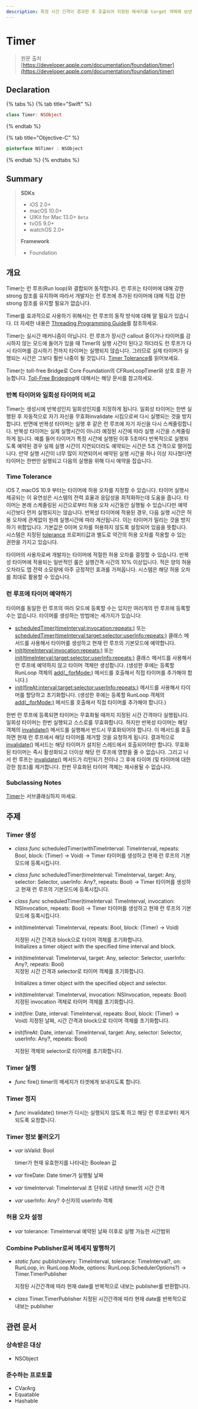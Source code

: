 ```yaml
---
description: 특정 시간 간격이 경과한 후 호출되어 지정된 메세지를 target 객체에 보낸다.
---
```


# Timer

> 원문 출처  
> [https://developer.apple.com/documentation/foundation/timer](https://developer.apple.com/documentation/foundation/timer)

## Declaration

{% tabs %}
{% tab title="Swift" %}
```swift
class Timer: NSObject
```
{% endtab %}

{% tab title="Objective-C" %}
```objectivec
@interface NSTimer : NSObject
```
{% endtab %}
{% endtabs %}

## Summary

> **SDKs**
>
> * iOS 2.0+
> * macOS 10.0+
> * UIKit for Mac 13.0+ `Beta`
> * tvOS 9.0+
> * watchOS 2.0+
>
> **Framework**
>
> * Foundation

## 개요 <a id="overview"></a>

Timer는 런 루프\(Run loop\)와 결합되어 동작합니다. 런 루프는 타이머에 대해 강한strong 참조를 유지하며 따라서 개발자는 런 루프에 추가된 타이머에 대해 직접 강한strong 참조를 유지할 필요가 없습니다.

Timer를 효과적으로 사용하기 위해서는 런 루프의 동작 방식에 대해 알 필요가 있습니다. 더 자세한 내용은 [Threading Programming Guide](../../../etc/not-found.md)를 참조하세요.

Timer는 실시간 매커니즘이 아닙니다. 런 루프가 장시간 callout 중이거나 타이머를 감시하지 않는 모드에 들어가 있을 때 Timer의 실행 시간이 된다고 하더라도 런 루프가 다시 타이머를 감시하기 전까지 타이머는 실행되지 않습니다. 그러므로 실제 타이머가 실행되는 시간은 그보다 훨씬 나중이 될 것입니다. [Timer Tolerance](timer.md#time-tolerance)를 읽어보세요.

Timer는 toll-free Bridge로 Core Foundation의 CFRunLoopTimer와 상호 호환 가능합니다. [Toll-Free Brideging](../../../etc/not-found.md)에 대해서는 해당 문서를 참고하세요.

### 반복 타이머와 일회성 타이머의 비교 <a id="comparing-repeating-and-nonrepeating-timers"></a>

Timer는 생성시에 반복성인지 일회성인지를 지정하게 됩니다. 일회성 타이머는 한번 실행된 후 자동적으로 자기 자신을 무효화invalidate 시킴으로써 다시 실행되는 것을 방지합니다. 반면에 반복성 타이머는 실행 후 같은 런 루프에 자기 자신을 다시 스케줄링합니다. 반복성 타이머는 실제 실행시간이 아니라 예정된 시간에 따라 실행 시간을 스케줄링하게 됩니다. 예를 들어 타이머가 특정 시간에 실행된 이후 5초마다 반복적으로 실행되도록 예약된 경우 실제 실행 시간이 지연되더라도 예약되는 시간은 5초 간격으로 떨어집니다. 만약 실행 시간이 너무 많이 지연되어서 예약된 실행 시간을 하나 이상 지나쳤다면 타이머는 한번만 실행되고 다음의 실행을 위해 다시 예약을 잡습니다.

### Time Tolerance

iOS 7, macOS 10.9 부터는 타이머에 허용 오차를 지정할 수 있습니다. 타이머 실행시 제공되는 이 유연성은 시스템의 전력 효율과 응답성을 최적화하는데 도움을 줍니다. 타이머는 본래 스케줄링된 시간으로부터 허용 오차 시간동안 실행될 수 있습니다만 예약 시간보다 먼저 실행되지는 않습니다. 반복성 타이머에 적용된 경우, 다음 실행 시간은 허용 오차에 관계없이 원래 실행시간에 따라 계산됩니다. 이는 타이머가 밀리는 것을 방지하기 위함입니다. 기본값은 0이며 오차를 허용하지 않도록 설정되어 있음을 뜻합니다. 시스템은 지정된 [tolerance](../../../etc/not-found.md) 프로퍼티값과 별도로 약간의 허용 오차를 적용할 수 있는 권한을 가지고 있습니다.

타이머의 사용자로써 개발자는 타이머에 적절한 허용 오차를 결정할 수 있습니다. 반복성 타이머에 적용되는 일반적인 룰은 실행간격 시간의 10% 이상입니다. 적은 양의 허용 오차라도 앱 전력 소모량에 아주 긍정적인 효과를 가져옵니다. 시스템은 해당 허용 오차를 최대로 활용할 수 있습니다.

### 런 루프에 타이머 예약하기 <a id="scheduling-timers-in-run-loops"></a>

타이머를 동일한 런 루프의 여러 모드에 등록할 수는 있지만 여러개의 런 루프에 등록할 수는 없습니다. 타이머를 생성하는 방법에는 세가지가 있습니다:

* [scheduledTimer\(timeInterval:invocation:repeats:\)](../../../etc/not-found.md) 또는 [scheduledTimer\(timeInterval:target:selector:userInfo:repeats:\)](../../../etc/not-found.md) 클래스 메서드를 사용해서 타이머를 생성하고 현재 런 루프의 기본모드에 예약합니다.
* [init\(timeInterval:invocation:repeats:\)](../../../etc/not-found.md) 또는 [init\(timeInterval:target:selector:userInfo:repeats:\)](../../../etc/not-found.md) 클래스 메서드를 사용해서 런 루프에 예약하지 않고 타이머 객체만 생성합니다. \(생성한 후에는 등록할 RunLoop 객체의 [add\(\_:forMode:\)](../../../etc/not-found.md) 메서드를 호출해서 직접 타이머를 추가해야 합니다.\)
* [init\(fireAt:interval:target:selector:userInfo:repeats:\)](../../../etc/not-found.md) 메서드를 사용해서 타이머를 할당하고 초기화합니다. \(생성한 후에는 등록할 RunLoop 객체의 [add\(\_:forMode:\)](../../../etc/not-found.md) 메서드를 호출해서 직접 타이머를 추가해야 합니다.\)

한번 런 루프에 등록되면 타이머는 무효화될 때까지 지정된 시간 간격마다 실행됩니다. 일회성 타이머는 한번 실행되고 스스로를 무효화합니다. 하지만 반복성 타이머는 해당 객체의 [invalidate\(\)](../../../etc/not-found.md) 메서드를 실행해서 반드시 무효화되어야 합니다. 이 메서드를 호출하면 현재 런 루프에서 해당 타이머를 제거할 것을 요청하게 됩니다. 결과적으로 [invalidate\(\)](../../../etc/not-found.md) 메서드는 해당 타이머가 설치된 스레드에서 호출되어야만 합니다. 무효화된 타이머는 즉시 활성화되고 더이상 해당 런 루프에 영향을 줄 수 없습니다. 그리고 나서 런 루프는 [invalidate\(\)](../../../etc/not-found.md) 메서드가 리턴되기 전이나 그 후에 타이머 \(및 타이머에 대한 강한 참조\)를 제거합니다. 한번 무효화된 타이머 객체는 재사용될 수 없습니다.

### Subclassing Notes

[Timer](timer.md)는 서브클래싱하지 마세요.

## 주제

### Timer 생성

* _class func_ scheduledTimer\(withTimeInterval: TimeInterval, repeats: Bool, block: \(Timer\) -&gt; Void\) -&gt; Timer 타이머를 생성하고 현재 런 루프의 기본모드에 등록시킵니다.
* _class func_ scheduledTimer\(timeInterval: TimeInterval, target: Any, selector: Selector, userInfo: Any?, repeats: Bool\) -&gt; Timer 타이머를 생성하고 현재 런 루프의 기본모드에 등록시킵니다.
* _class func_ scheduledTimer\(timeInterval: TimeInterval, invocation: NSInvocation, repeats: Bool\) -&gt; Timer 타이머를 생성하고 현재 런 루프의 기본모드에 등록시킵니다.
* init\(timeInterval: TimeInterval, repeats: Bool, block: \(Timer\) -&gt; Void\)

  지정된 시간 간격과 block으로 타이머 객체를 초기화합니다.  
  Initializes a timer object with the specified time interval and block.

* init\(timeInterval: TimeInterval, target: Any, selector: Selector, userInfo: Any?, repeats: Bool\)  
  지정된 시간 간격과 selector로 타이머 객체를 초기화합니다.

  Initializes a timer object with the specified object and selector.

* init\(timeInterval: TimeInterval, invocation: NSInvocation, repeats: Bool\) 지정된 invocation 객체로 타이머 객체를 초기화합니다.
* init\(fire: Date, interval: TimeInterval, repeats: Bool, block: \(Timer\) -&gt; Void\) 지정된 날짜, 시간 간격과 block으로 타이머 객체를 초기화합니다.
* init\(fireAt: Date, interval: TimeInterval, target: Any, selector: Selector, userInfo: Any?, repeats: Bool\)

  지정된 객체와 selector로 타이머를 초기화합니다.

### Timer 실행

* _func_ fire\(\) timer의 메세지가 타겟에게 보내지도록 합니다.

### Timer 정지

* _func_ invalidate\(\) timer가 다시는 실행되지 않도록 하고 해당 런 루프로부터 제거되도록 요청합니다.

### Timer 정보 불러오기

* _var_ isValid: Bool

  timer가 현재 유효한지를 나타내는 Boolean 값

* _var_ fireDate: Date timer가 실행될 날짜
* _var_ timeInterval: TimeInterval 초 단위로 나타낸 timer의 시간 간격
* _var_ userInfo: Any? 수신자의 userInfo 객체

### 허용 오차 설정

* _var_ tolerance: TimeInterval 예약된 날짜 이후로 실행 가능한 시간범위

### Combine Publisher로써 메세지 발행하기

* _static func_ publish\(every: TimeInterval, tolerance: TimeInterval?, on: RunLoop, in: RunLoop.Mode, options: RunLoop.SchedulerOptions?\) -&gt; Timer.TimerPublisher

  지정된 시간간격에 따라 현재 date를 반복적으로 내보는 publisher를 반환합니다.

* _class_ Timer.TimerPublisher 지정된 시간간격에 따라 현재 date를 반복적으로 내보는 publisher

## 관련 문서

### 상속받은 대상

* NSObject

### 준수하는 프로토콜

* CVarArg
* Equatable
* Hashable

